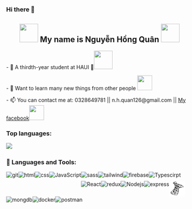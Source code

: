 ### Hi there 👋

<div style="text-align: center">
  <h2> <img src="http://petxinh.weebly.com/uploads/1/3/1/7/131737961/09ba6dbf97bdb9c01eac30f08896b959.gif" width="50" height="50"</img> My name is <b>Nguyễn Hồng Quân</b>  <img src="https://camo.githubusercontent.com/fb070d9f71a64edbafed08519130d75e7e0a0a69665d50d94ad095157f702e59/68747470733a2f2f6d656469612e67697068792e636f6d2f6d656469612f6d47634e6a736657416a593541455a4e77362f67697068792e676966" width="50" height="50"</img>
  </h2>
</div>

<p>- 🌱 A thirdth-year student at HAUI 🏫<img src="https://camo.githubusercontent.com/63371d36886ee658f5a97401f393e1ab1684b2fd3de674b8f5efc7d410b2a3d0/68747470733a2f2f6d656469612e67697068792e636f6d2f6d656469612f57556c706c634d704f43456d5447427442572f67697068792e676966" width="50" height="50"></img></p>
<p>- 🔭 Want to learn many new things from other people <img src="https://camo.githubusercontent.com/be37cdc8f930300096c506ad4574eaae977c48fbb2705cfcb92f4eeab8282c7a/68747470733a2f2f6d656469612e67697068792e636f6d2f6d656469612f56674344417a634b767352364f4d307557672f67697068792e676966" width="40" height="40"> </img></p>
<p>- 📫 You can contact me at: 0328649781 || n.h.quan126@gmail.com || <a href="https://www.facebook.com/profile.php?id=100041390780970">My facebook</a><img src="https://camo.githubusercontent.com/7d5c1327f28f30dd3b242d60c92fa399051bd5765af36f7c8df5138ac67d8f7b/68747470733a2f2f6d656469612e67697068792e636f6d2f6d656469612f6659536e486c75667365636f38466839335a2f67697068792e676966" width="40" height="40"> </img></p>

### Top languages:

<div>
  <a href="#">
    <img src="https://github-readme-stats.vercel.app/api/top-langs/?username=QuanIT01&title_color=FD428E&text_color=ffffff&bg_color=20232a&langs_count=10&layout=compact&hide_border=true" />
  </a>
</div>


### 🔨 Languages and Tools:

<a href="https://git-scm.com/" target="_blank">
  <img
    src="https://img.shields.io/badge/git-282C34?logo=git&logoColor=F05032" align="left"
    alt="git"
    height="25px"
  />
</a>
<a href="https://devdocs.io/html/" target="_blank">
  <img
    src="https://img.shields.io/badge/HTML5-282C34?logo=html5&logoColor=E34F26"
    align="left"
    alt="html"
    height="25px"
  />
</a>
<a href="https://devdocs.io/css/" target="_blank">
  <img
    src="https://img.shields.io/badge/CSS3-282C34?logo=css3&logoColor=1572B6"
    align="left"
    alt="css"
    height="25px"
  />
</a>
<a
href="https://developer.mozilla.org/en-US/docs/Web/JavaScript"
target="\_blank"><img
    align="left"
    alt="JavaScript"
    height="42px"
    src="https://img.shields.io/badge/JavaScript-282C34?logo=javascript&logoColor=F7DF1E"
/>
</a>
<a href="https://sass-lang.com/install" target="_blank">
  <img
    src="https://img.shields.io/badge/Sass-282C34?logo=sass&logoColor=CC6699"
    align="left"
    alt="sass"
    height="25px"
  />
</a>
<a href="https://tailwindcss.com/" target="_blank">
  <img
    src="https://img.shields.io/badge/Tailwind%20CSS-282C34?logo=tailwind-css&logoColor=38B2AC"
    align="left"
    alt="tailwind"
    height="25px"
  />
</a>
 <a href="https://firebase.google.com/?gclid=Cj0KCQiA_P6dBhD1ARIsAAGI7HCGMawguITMm1NksYTNtYNNpYCugoZLgrdofZ6-DcqckG6wP4exDI8aAn7NEALw_wcB&gclsrc=aw.ds" target="_blank">
  <img
    src="https://img.shields.io/badge/Firebase-282C34?logo=firebase&logoColor=FFCA28"
    align="left"
    alt="firebase"
    height="25px"
  />
</a>          
<a href="https://www.typescriptlang.org/" target="\_blank"><img
    align="left"
    alt="Typescirpt"
    height="25px"
    src="https://img.shields.io/badge/TypeScript-282C34?logo=typescript&logoColor=3178C6"
/></a>
<a href="https://reactjs.org/" target="_blank">
<img
    align="left"
    alt="React"
    height="25px"
    src="https://img.shields.io/badge/ReactJS-282C34?logo=react&logoColor=61DAFB"
/></a>
<a href="https://redux.js.org/" target="_blank">
<img
    align="left"
    alt="redux"
    height="25px"
    src="https://img.shields.io/badge/Redux-282C34?logo=redux&logoColor=764ABC"
/></a>
<a href="https://nodejs.org" target="\_blank"
> <img
    align="left"
    alt="Nodejs"
    height="25px"
    src="https://img.shields.io/badge/Node.js-282C34?logo=node.js&logoColor=00F200"
/>
</a>
<a href="https://nodejs.org" target="\_blank"
> <img
    align="left"
    alt="express"
    height="25px"
    src="https://img.shields.io/badge/Express-282C34?logo=express&logoColor=FFFFFF"
/>
</a>
<a
href="https://docs.microsoft.com/en-us/sql/sql-server/?view=sql-server-ver15"
target="\_blank"> <img
src="https://raw.githubusercontent.com/devicons/devicon/master/icons/microsoftsqlserver/microsoftsqlserver-plain.svg"
align="left"
alt="sql-server"
height="42px"
/>
</a>
<a href="https://www.mongodb.com/" target="_blank">
<img
    src="https://img.shields.io/badge/MongoDB-282C34?logo=mongodb&logoColor=47A248"
    align="left"
    alt="mongdb"
    height="42px"
  />
</a>
<a href="https://www.docker.com/" target="_blank">
  <img
    src="https://raw.githubusercontent.com/rahul-jha98/README_icons/main/language_and_tools/square/docker/docker.svg"
    align="left"
    alt="docker"
    height="42px"
  />
</a>
<a href="https://postman.com/" target="_blank">
  <img
    src="https://camo.githubusercontent.com/93b32389bf746009ca2370de7fe06c3b5146f4c99d99df65994f9ced0ba41685/68747470733a2f2f7777772e766563746f726c6f676f2e7a6f6e652f6c6f676f732f676574706f73746d616e2f676574706f73746d616e2d69636f6e2e737667"
    align="left"
    alt="postman"
    height="42px"
  />
</a>
